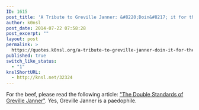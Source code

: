 ```yaml
---
ID: 1615
post_title: 'A Tribute to Greville Janner: &#8220;Doin&#8217; it for the kids&#8221;'
author: k0nsl
post_date: 2014-07-22 07:58:28
post_excerpt: ""
layout: post
permalink: >
  https://quotes.k0nsl.org/a-tribute-to-greville-janner-doin-it-for-the-kids.html
published: true
switch_like_status:
  - "1"
knslShortURL:
  - http://knsl.net/32324
---
```

For the beef, please read the following article: <a href="https://k0nsl.org/blog/the-double-standards-of-greville-janner/">"The Double Standards of Greville Janner"</a>. Yes, Greville Janner is a paedophile.